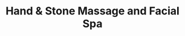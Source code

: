 ---
title: "Hand & Stone Massage and Facial Spa"
url: /charlottesville/hand-and-stone-massage-and-facial-spa/
shop: massage
---